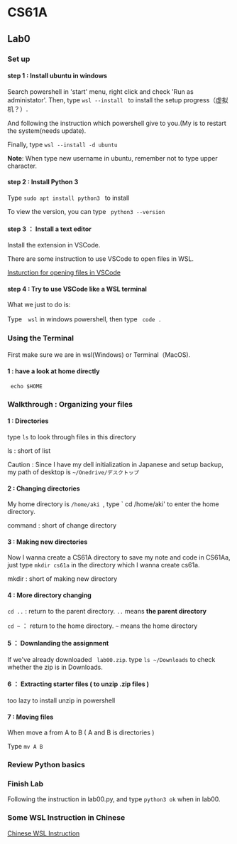 # CS61A
## Lab0
### Set up
#### step 1 : Install ubuntu in windows

Search powershell in 'start' menu, right click and check 'Run as administator'.
Then, type `wsl --install ` to install the setup progress（虚拟机？）.

And following the instruction which powershell give to you.(My is to restart the system(needs update).

Finally, type `wsl --install -d ubuntu`

**Note**: When type new username in ubuntu, remember not to type upper character.

#### step 2 : Install Python 3

Type `sudo apt install python3 ` to install  <!--apt: an instruction progress which install, update, delete and control application packs.-->

To view the version, you can type ` python3 --version`

#### step 3 ： Install a text editor

Install the extension in VSCode.

There are some instruction to use VSCode to open files in WSL.

[Insturction for opening files in VSCode](https://code.visualstudio.com/docs/remote/wsl#_open-a-remote-folder-or-workspace)

#### step 4 : Try to use VSCode like a WSL terminal

What we just to do is:

Type　` wsl ` in windows powershell, then type ` code .`

### Using the Terminal

First make sure we are in wsl(Windows) or Terminal（MacOS).

#### 1 : have a look at home directly

` echo $HOME`

### Walkthrough : Organizing your files

#### 1 : Directories

type ` ls ` to look through files in this directory

ls : short of list

Caution : Since I have my dell initialization in Japanese and setup backup, my path of desktop is `~/Onedrive/デスクトップ　`

#### 2 : Changing directories

My home directory is `/home/aki `, type ` cd /home/aki' to enter the home directory.

command : short of change directory

#### 3 : Making new directories

Now I wanna create a CS61A directory to save my note and code in CS61Aa, just type ` mkdir cs61a ` in the directory which I wanna create cs61a.

mkdir : short of making new directory

#### 4 :  More directory changing

` cd .. ` : return to the parent directory. ` .. ` means **the parent directory**

` cd ~ ` ： return to the home directory. ` ~ ` means the home directory

#### 5 ： Downlanding the assignment

If we've already downloaded ` lab00.zip`. type ` ls ~/Downloads ` to check whether the zip is in Downloads.

#### 6 ： Extracting starter files ( to unzip .zip files )

too lazy to install unzip in powershell

#### 7 : Moving files

When move a from A to B ( A and B is directories )

Type ` mv A B `

### Review Python basics 

### Finish Lab

Following the instruction in lab00.py, and type ` python3 ok ` when in lab00.

### Some WSL Instruction in Chinese 

[Chinese WSL Instruction](https://mp.weixin.qq.com/s?__biz=MzA3NjY2NzY1MA==&mid=2649740495&idx=1&sn=a7c98cc5db24a572ce78b24f581fe425&chksm=8746baa2b03133b467dd869409f6cf45a5e4438a6e3f8368372806ad45ff6933923b2946eb93&scene=27)

